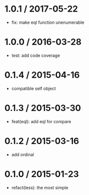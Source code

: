
1.0.1 / 2017-05-22
==================

  * fix: make eql function unenumerable

1.0.0 / 2016-03-28
==================

  * test: add code coverage

0.1.4 / 2015-04-16
==================

  * compatible self object

0.1.3 / 2015-03-30
==================

  * feat(eql): add eql for compare

0.1.2 / 2015-03-16
==================

  * add ordinal

0.1.0 / 2015-01-23
==================

  * refact(less): the most simple
